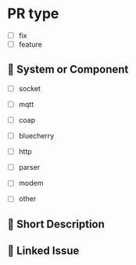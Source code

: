 <!--
❗ Do not change the title — it will be automatically updated via GitHub Actions.
-->

# PR type

- [ ] fix
- [ ] feature

## 🧩 System or Component


- [ ] socket  
- [ ] mqtt  
- [ ] coap  
- [ ] bluecherry  
- [ ] http  
- [ ] parser  
- [ ] modem  
- [ ] other  


## 📝 Short Description

<!-- A short, imperative summary of the change -->

## 🧪 Linked Issue

<!-- Optional: Link to the issue this PR addresses -->

